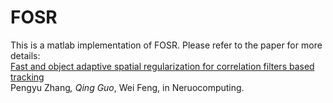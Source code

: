 # FOSR 
This is a matlab implementation of FOSR. Please refer to the paper for more details:\
[Fast and object adaptive spatial regularization for correlation filters based tracking](https://ac.els-cdn.com/S0925231219300876/1-s2.0-S0925231219300876-main.pdf?_tid=d2461830-5bed-4494-b612-15611846e818&acdnat=1552745088_dc61d3291ee8266381069e65ca55024a)\
Pengyu Zhang<sup>*</sup>, Qing Guo<sup>*</sup>, Wei Feng, in Neruocomputing. 
